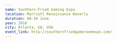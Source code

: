 ```yaml
---
name: Southern-Fried Gaming Expo
location: Marriott Renaissance Waverly
duration: 08-10 June
year: 2018
city: Atlanta, GA, USA
event_link: http://southernfriedgameroomexpo.com/
---
```


